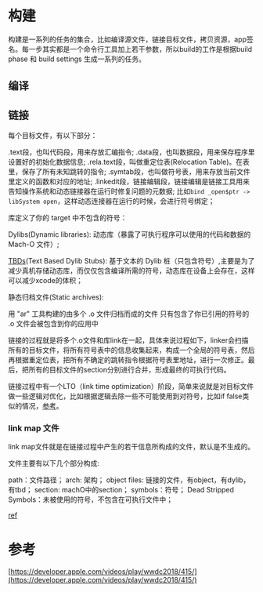 # 构建

构建是一系列的任务的集合，比如编译源文件，链接目标文件，拷贝资源，app签名。每一步其实都是一个命令行工具加上若干参数，所以build的工作是根据build phase 和 build settings 生成一系列的任务。

## 编译

## 链接

每个目标文件，有以下部分：

.text段，也叫代码段，用来存放汇编指令;
.data段，也叫数据段，用来保存程序里设置好的初始化数据信息;
.rela.text段，叫做重定位表(Relocation Table)。在表里，保存了所有未知跳转的指令;
.symtab段，也叫做符号表，用来存放当前文件里定义的函数和对应的地址;
.linkedit段，链接编辑段，链接编辑是链接工具用来告知操作系统和动态链接器在运行时修复问题的元数据; 比如`bind _open$ptr -> libSystem open`，这样动态连接器在运行的时候，会进行符号绑定；

库定义了你的 target 中不包含的符号：

Dylibs(Dynamic libraries): 动态库（暴露了可执行程序可以使用的代码和数据的 Mach-O 文件）;

[TBDs](http://kejinlu.com/2016/03/tbd-file/)(Text Based Dylib Stubs): 基于文本的 Dylib 桩（只包含符号）,主要是为了减少真机存储动态库，而仅仅包含编译所需的符号，动态库在设备上会存在，这样可以减少xcode的体积；

静态归档文件(Static archives): 

用 "ar" 工具构建的由多个 .o 文件归档而成的文件
只有包含了你已引用的符号的 .o 文件会被包含到你的应用中

链接的过程就是将多个.o文件和库link在一起，具体来说过程如下，linker会扫描所有的目标文件，将所有符号表中的信息收集起来，构成一个全局的符号表，然后再根据重定位表，把所有不确定的跳转指令根据符号表里地址，进行一次修正。最后，把所有的目标文件的section分别进行合并，形成最终的可执行代码。

链接过程中有一个LTO（link time optimization）阶段，简单来说就是对目标文件做一些逻辑对优化，比如根据逻辑去除一些不可能使用到对符号，比如if false类似的情况，[参考](https://llvm.org/docs/LinkTimeOptimization.html)。

### link map 文件

link map文件就是在链接过程中产生的若干信息所构成的文件，默认是不生成的。

文件主要有以下几个部分构成:

path：文件路径；
arch: 架构；
object files: 链接的文件，有object，有dylib，有tbd；
section: machO中的section；
symbols：符号；
Dead Stripped Symbols：未被使用的符号，不包含在可执行文件中；

[ref](https://kingcos.me/posts/2019/link_map_file_in_xcode/)

# 参考

[https://developer.apple.com/videos/play/wwdc2018/415/](https://developer.apple.com/videos/play/wwdc2018/415/)

